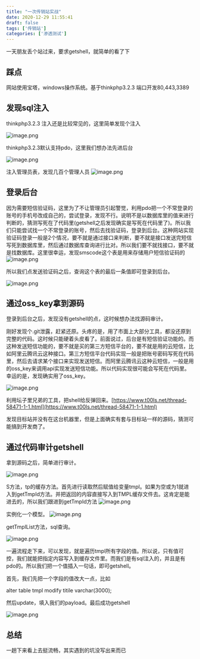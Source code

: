 ```yaml
---
title: "一次传销站实战"
date: 2020-12-29 11:55:41
draft: false
tags: ['传销站']
categories: ['渗透测试']
---
```



一天朋友丢个站过来，要求getshell，就简单的看了下
<!--more-->

## 踩点


网站使用宝塔，windows操作系统。基于thinkphp3.2.3 端口开发80,443,3389




## 发现sql注入


thinkphp3.2.3 注入还是比较常见的，这里简单发现个注入

![image.png](https://sqlmap.wiki/images/image%20(9).png)




thinkphp3.2.3默认支持pdo，这里我们想办法先进后台




![image.png](https://sqlmap.wiki/images/image.png)


注入管理员表，发现几百个管理人员
![image.png](https://sqlmap.wiki/images/image%20(1).png)




## 登录后台
因为需要短信验证码，这里为了不让管理员引起警觉，利用pdo把一个不常登录的账号的手机号改成自己的，尝试登录，发现不行。说明不是以数据库里的值来进行判断的，猜测写死在了代码里(getshell之后发现确实是写死在代码里了)。所以我们只能尝试找一个不常登录的账号，然后去找验证码，登录到后台。这种网站实现验证码登录一般是2个情况，要不就是通过接口来判断，要不就是接口发送完短信写死到数据库里，然后通过数据库查询进行比对。所以我们要不就找接口，要不就是找数据库。这里很幸运，发现smscode这个表是用来存储用户短信验证码的
![image.png](https://sqlmap.wiki/images/image%20(2).png)


所以我们点发送验证码之后，查询这个表的最后一条值即可登录到后台。


![image.png](https://sqlmap.wiki/images/image%20(3).png)




## 通过oss_key拿到源码
登录到后台之后，发现没有getshell的点，这时候想办法找源码审计。


刚好发现个.git泄露，赶紧还原。头疼的是，用了市面上大部分工具，都没还原到完整的代码。这时候只能硬着头皮看了。前面说过，后台是有短信验证功能的。而这种发送短信功能的，要不就是买的第三方短信平台的，要不就是用的云短信，比如阿里云腾讯云这种接口。第三方短信平台代码实现一般是把账号密码写死在代码里，然后去请求某个接口来实现发送短信。而阿里云腾讯云这种云短信，一般是用的oss_key来调用api实现发送短信功能。所以代码实现很可能会写死在代码里。幸运的是，发现确实用了oss_key。


![image.png](https://sqlmap.wiki/images/image%20(4).png)




利用坛子里兄弟的工具，把shell给反弹回来。[https://www.t00ls.net/thread-58471-1-1.html](https://www.t00ls.net/thread-58471-1-1.html)


发现目标站并没有在这台机器里，但是上面确实有套与目标站一样的源码，猜测可能搞到开发商了。




## 通过代码审计getshell




拿到源码之后，简单进行审计。


![image.png](https://sqlmap.wiki/images/image%20(5).png)


S方法，tp的缓存方法。首先进行读取然后赋值给变量tmpl。如果为空或为1就进入到getTmpId方法。并把返回的内容直接写入到TMPL缓存文件去。这肯定是能进去的，所以我们跟进到getTmpId方法
![image.png](https://sqlmap.wiki/images/image%20(6).png)

实例化一个模型。
![image.png](https://sqlmap.wiki/images/image%20(7).png)




getTmplList方法，sql查询。

![image.png](https://sqlmap.wiki/images/image%20(8).png)

一遍流程走下来，可以发现，就是遍历tmpl所有字段的值。所以说，只有值可控，我们就能把指定内容写入到缓存文件里。而我们是有sql注入的，并且是有pdo的。所以我们把一个值插入一句话，即可getshell。


首先，我们先把一个字段的值改大一点，比如


alter table tmpl modify titile varchar(3000);


然后update，填入我们的payload。最后成功getshell



![image.png](https://sqlmap.wiki/images/QQ%E6%88%AA%E5%9B%BE20201228154744.png)


## 总结

一趟下来看上去挺流畅，其实遇到的坑没写出来而已
